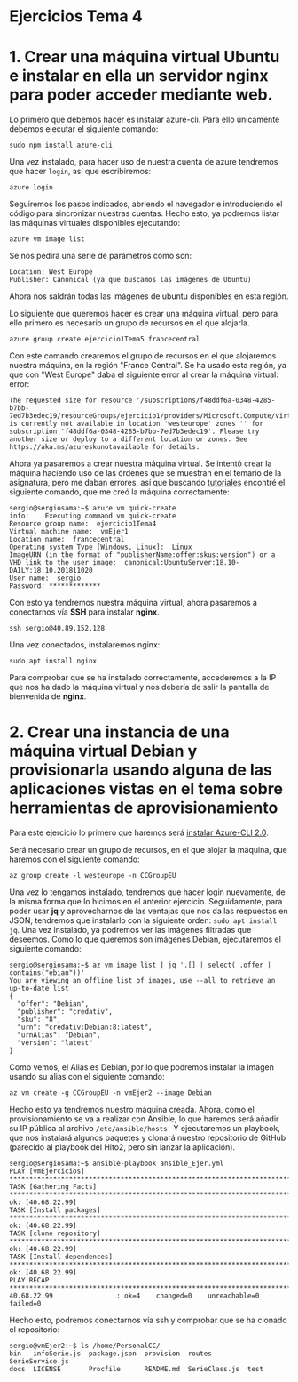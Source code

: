 # Ejercicios Tema 4

# 1. Crear una máquina virtual Ubuntu e instalar en ella un servidor nginx para poder acceder mediante web.

Lo primero que debemos hacer es instalar azure-cli. Para ello únicamente debemos ejecutar el siguiente comando:

	sudo npm install azure-cli

Una vez instalado, para hacer uso de nuestra cuenta de azure tendremos que hacer ``` login ```, así que escribiremos:

	azure login

Seguiremos los pasos indicados, abriendo el navegador e introduciendo el código para sincronizar nuestras cuentas.
Hecho esto, ya podremos listar las máquinas virtuales disponibles ejecutando:

	azure vm image list

Se nos pedirá una serie de parámetros como son:
	
	Location: West Europe
	Publisher: Canonical (ya que buscamos las imágenes de Ubuntu)

Ahora nos saldrán todas las imágenes de ubuntu disponibles en esta región.

Lo siguiente que queremos hacer es crear una máquina virtual, pero para ello primero es necesario un grupo de recursos en el que alojarla.

	azure group create ejercicio1Tema5 francecentral

Con este comando crearemos el grupo de recursos en el que alojaremos nuestra máquina, en la región "France Central".
Se ha usado esta región, ya que con "West Europe" daba el siguiente error al crear la máquina virtual:
error:   

	The requested size for resource '/subscriptions/f48ddf6a-0348-4285-b7bb-7ed7b3edec19/resourceGroups/ejercicio1/providers/Microsoft.Compute/virtualMachines/vmEjer1' is currently not available in location 'westeurope' zones '' for subscription 'f48ddf6a-0348-4285-b7bb-7ed7b3edec19'. Please try another size or deploy to a different location or zones. See https://aka.ms/azureskunotavailable for details.

Ahora ya pasaremos a crear nuestra máquina virtual. Se intentó crear la máquina haciendo uso de las órdenes que se muestran en el temario de la asignatura, pero me daban errores, así que buscando [tutoriales](https://docs.microsoft.com/es-es/azure/virtual-machines/linux/quick-create-cli-nodejs) encontré el siguiente comando, que me creó la máquina correctamente:

	sergio@sergiosama:~$ azure vm quick-create
	info:    Executing command vm quick-create
	Resource group name:  ejercicio1Tema4
	Virtual machine name:  vmEjer1
	Location name:  francecentral
	Operating system Type [Windows, Linux]:  Linux
	ImageURN (in the format of "publisherName:offer:skus:version") or a VHD link to the user image:  canonical:UbuntuServer:18.10-DAILY:18.10.201811020
	User name:  sergio
	Password: *************

Con esto ya tendremos nuestra máquina virtual, ahora pasaremos a conectarnos vía **SSH** para instalar **nginx**.

	ssh sergio@40.89.152.128

Una vez conectados, instalaremos nginx:

	sudo apt install nginx

Para comprobar que se ha instalado correctamente, accederemos a la IP que nos ha dado la máquina virtual y nos debería de salir la pantalla de bienvenida de **nginx**.

# 2. Crear una instancia de una máquina virtual Debian y provisionarla usando alguna de las aplicaciones vistas en el tema sobre herramientas de aprovisionamiento

Para este ejercicio lo primero que haremos será [instalar Azure-CLI 2.0](https://docs.microsoft.com/es-es/cli/azure/install-azure-cli-apt?view=azure-cli-latest).

Será necesario crear un grupo de recursos, en el que alojar la máquina, que haremos con el siguiente comando:

	az group create -l westeurope -n CCGroupEU

Una vez lo tengamos instalado, tendremos que hacer login nuevamente, de la misma forma que lo hicimos en el anterior ejercicio.
Seguidamente, para poder usar **jq** y aprovecharnos de las ventajas que nos da las respuestas en JSON, tendremos que instalarlo con la siguiente orden: ``` sudo apt install jq ```.
Una vez instalado, ya podremos ver las imágenes filtradas que deseemos. Como lo que queremos son imágenes Debian, ejecutaremos el siguiente comando:

	sergio@sergiosama:~$ az vm image list | jq '.[] | select( .offer | contains("ebian"))'
	You are viewing an offline list of images, use --all to retrieve an up-to-date list
	{
	  "offer": "Debian",
	  "publisher": "credativ",
	  "sku": "8",
	  "urn": "credativ:Debian:8:latest",
	  "urnAlias": "Debian",
	  "version": "latest"
	}

Como vemos, el Alias es Debian, por lo que podremos instalar la imagen usando su alias con el siguiente comando:

	az vm create -g CCGroupEU -n vmEjer2 --image Debian

Hecho esto ya tendremos nuestro máquina creada.
Ahora, como el provisionamiento se va a realizar con Ansible, lo que haremos será añadir su IP pública al archivo ```/etc/ansible/hosts ```
Y ejecutaremos un playbook, que nos instalará algunos paquetes y clonará nuestro repositorio de GitHub (parecido al playbook del Hito2, pero sin lanzar la aplicación).


	sergio@sergiosama:~$ ansible-playbook ansible_Ejer.yml 
	PLAY [vmEjercicios] ****************************************************************************************
	TASK [Gathering Facts] *************************************************************************************
	ok: [40.68.22.99]		
	TASK [Install packages] ************************************************************************************
	ok: [40.68.22.99]
	TASK [clone repository] ************************************************************************************
	ok: [40.68.22.99]
	TASK [Install dependences] *********************************************************************************
	ok: [40.68.22.99]
	PLAY RECAP *************************************************************************************************
	40.68.22.99                : ok=4    changed=0    unreachable=0    failed=0   

Hecho esto, podremos conectarnos vía ssh y comprobar que se ha clonado el repositorio:

	sergio@vmEjer2:~$ ls /home/PersonalCC/
	bin   infoSerie.js  package.json  provision  routes         SerieService.js
	docs  LICENSE       Procfile      README.md  SerieClass.js  test
